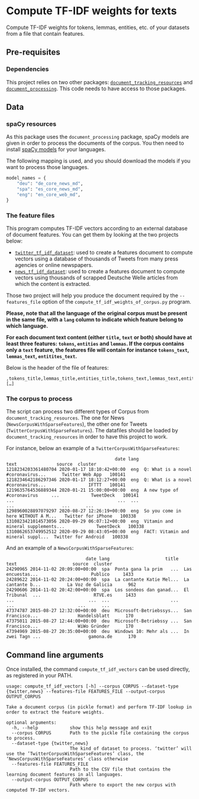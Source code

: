 # Compute TF-IDF weights for texts

Compute TF-IDF weights for tokens, lemmas, entities, etc. of your datasets from a file that contain features.

## Pre-requisites

### Dependencies

This project relies on two other packages: [`document_tracking_resources`](https://gitlab.univ-lr.fr/cross-lingual-event-tracking/developpement/from-documents-to-events/documents_tracking_resources) and [`document_processing`](https://gitlab.univ-lr.fr/cross-lingual-event-tracking/developpement/from-documents-to-events/document_processing). This code needs to have access to those packages.

## Data

### spaCy resources

As this package uses the `document_processing` package, spaCy models are given in order to process the documents of the corpus. You then need to install [spaCy models](https://spacy.io/usage/models) for your languages.

The following mapping is used, and you should download the models if you want to process those languages.

```python
model_names = {
    "deu": "de_core_news_md",
    "spa": "es_core_news_md",
    "eng": "en_core_web_md",
}
```

### The feature files

This program computes TF-IDF vectors according to an external database of document features. You can get them by looking at the two projects below:

- [`twitter_tf_idf_dataset`](https://gitlab.univ-lr.fr/cross-lingual-event-tracking/datasets/tf_idf_datasets/twitter_tf_idf_dataset): used to create a features document to compute vectors using a database of thousands of Tweets from many press agencies or online newspapers.
- [`news_tf_idf_dataset`](https://gitlab.univ-lr.fr/cross-lingual-event-tracking/datasets/tf_idf_datasets/news_tf_idf_dataset): used to create a features document to compute vectors using thousands of scrapped Deutsche Welle articles from which the content is extracted.

Those two project will help you produce the document required by the `--features_file` option of the `compute_tf_idf_weights_of_corpus.py` program. 

**Please, note that all the language of the original corpus must be present in the same file, with a `lang` column to indicate which feature belong to which language.**

**For each document text content (either `title`, `text` or both) should have at least three features: `tokens`, `entities` and `lemmas`. If the corpus contains only a `text` feature, the features file will contain for instance `tokens_text`, `lemmas_text`, `entitites_text`.**

Below is the header of the file of features:
```csv
,tokens_title,lemmas_title,entities_title,tokens_text,lemmas_text,entities_text,lang
[…]
```

### The corpus to process

The script can process two different types of Corpus from `document_tracking_resources`. The one for News (`NewsCorpusWithSparseFeatures`), the other one for Tweets (`TwitterCorpusWithSparseFeatures`). The datafiles should be loaded by `document_tracking_resources` in order to have this project to work.

For instance, below an example of a `TwitterCorpusWithSparseFeatures`:

```text
                                         date lang                                text               source  cluster
1218234203361480704 2020-01-17 18:10:42+00:00  eng  Q: What is a novel #coronavirus...      Twitter Web App   100141
1218234642186297346 2020-01-17 18:12:27+00:00  eng  Q: What is a novel #coronavirus...                IFTTT   100141
1219635764536889344 2020-01-21 15:00:00+00:00  eng  A new type of #coronavirus     ...            TweetDeck   100141
...                                       ...  ...                                 ...                  ...      ...
1298960028897079297 2020-08-27 12:26:19+00:00  eng  So you come in here WITHOUT A M...   Twitter for iPhone   100338
1310823421014573056 2020-09-29 06:07:12+00:00  eng  Vitamin and mineral supplements...            TweetDeck   100338
1310862653749952512 2020-09-29 08:43:05+00:00  eng  FACT: Vitamin and mineral suppl...  Twitter for Android   100338
```

And an example of a `NewsCorpusWithSparseFeatures`:
```text
                              date lang                     title               text                     source  cluster
24290965 2014-11-02 20:09:00+00:00  spa  Ponta gana la prim   ...  Las encuestas...                    Publico     1433
24289622 2014-11-02 20:24:00+00:00  spa  La cantante Katie Mel...  La cantante b...          La Voz de Galicia      962
24290606 2014-11-02 20:42:00+00:00  spa  Los sondeos dan ganad...  El Tribunal  ...                    RTVE.es     1433
...                            ...  ...                       ...               ...                        ...      ...
47374787 2015-08-27 12:32:00+00:00  deu  Microsoft-Betriebssys...  San Francisco...               Handelsblatt      170
47375011 2015-08-27 12:44:00+00:00  deu  Microsoft-Betriebssy ...  San Francisco...               WiWo Gründer      170
47394969 2015-08-27 20:35:00+00:00  deu  Windows 10: Mehr als ...  In zwei Tagn ...                  gamona.de      170
```

## Command line arguments

Once installed, the command `compute_tf_idf_vectors` can be used directly, as registered in your PATH.

```text
usage: compute_tf_idf_vectors [-h] --corpus CORPUS --dataset-type {twitter,news} --features-file FEATURES_FILE --output-corpus OUTPUT_CORPUS

Take a document corpus (in pickle format) and perform TF-IDF lookup in order to extract the feature weights.

optional arguments:
  -h, --help            show this help message and exit
  --corpus CORPUS       Path to the pickle file containing the corpus to process.
  --dataset-type {twitter,news}
                        The kind of dataset to process. ‘twitter’ will use the ’TwitterCorpusWithSparseFeatures’ class, the ‘NewsCorpusWithSparseFeatures’ class otherwise
  --features-file FEATURES_FILE
                        Path to the CSV file that contains the learning document features in all languages.
  --output-corpus OUTPUT_CORPUS
                        Path where to export the new corpus with computed TF-IDF vectors.
```